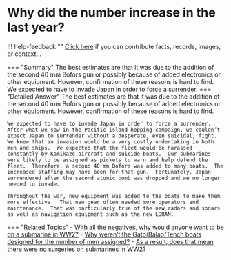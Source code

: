 # Why did the number increase in the last year?

!!! help-feedback ""
    <a href="/feedback/" data-feedback-link>Click here</a>
    if you can contribute facts, records, images, or context…

<a id="summary"></a>
=== "Summary"
    The best estimates are that it was due to the addition of the second 40 mm Bofors gun or possibly because of added electronics or other equipment. However, confirmation of these reasons is hard to find. We expected to have to invade Japan in order to force a surrender.
=== "Detailed Answer"
    The best estimates are that it was due to the addition of the second 40 mm Bofors gun or possibly because of added electronics or other equipment.  However, confirmation of these reasons is hard to find.

    We expected to have to invade Japan in order to force a surrender.  After what we saw in the Pacific island-hopping campaign, we couldn’t expect Japan to surrender without a desperate, even suicidal, fight.  We knew that an invasion would be a very costly undertaking in both men and ships.  We expected that the fleet would be harassed constantly by Kamikaze aircraft and suicide boats.  Our submarines were likely to be assigned as pickets to warn and help defend the fleet.  Therefore, a second 40 mm Bofors was added to many boats.  The increased staffing may have been for that gun.  Fortunately, Japan surrendered after the second atomic bomb was dropped and we no longer needed to invade.

    Throughout the war, new equipment was added to the boats to make them more effective.  That new gear often needed more operators and maintenance.  That was particularly true of the new radars and sonars as well as navigation equipment such as the new LORAN.
=== "Related Topics"
    - [With all the negatives, why would anyone want to be on a submarine in WW2?](./with-all-the-negatives-why-would-anyone-want-to-be-on-a-submarine-in-ww2.md#summary)
    - [Why weren’t the Gato/Balao/Tench boats designed for the number of men assigned?](./why-werent-the-gatobalaotench-boats-designed-for-the-number-of-men-assigned.md#summary)
    - [As a result, does that mean there were no surgeries on submarines in WW2?](./as-a-result-does-that-mean-there-were-no-surgeries-on-submarines-in-ww2.md#summary)
